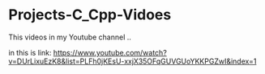 # Projects-C_Cpp-Vidoes
This videos in my Youtube channel .. 

in this is link:
https://www.youtube.com/watch?v=DUrLixuEzK8&list=PLFh0jKEsU-xxjX35OFqGUVGUoYKKPGZwI&index=1
